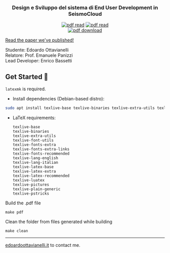 <p align="center">
  <h3 align="center">Design e Sviluppo del sistema di End User Development in SeismoCloud</h3>
</p>
<p align="center">
  <a href="https://www.researchgate.net/publication/346084958_Simplify_Node-RED_For_End_User_Development_in_SeismoCloud"><img src="https://github.com/edoardottt/images/blob/main/bachelor-degree-thesis/made-with-latex.svg" alt="pdf read"></a>
  <a href="https://www.researchgate.net/publication/346084958_Simplify_Node-RED_For_End_User_Development_in_SeismoCloud"><img src="https://github.com/edoardottt/images/blob/main/bachelor-degree-thesis/overleaf.svg" alt="pdf read"></a><br>
  <a href="https://github.com/edoardottt/bachelor-degree-thesis/releases/download/final/thesis.pdf"><img src="https://github.com/edoardottt/images/blob/main/bachelor-degree-thesis/button.png" alt="pdf download"></a>
</p>

[Read the paper we've published!](https://www.researchgate.net/publication/346084958_Simplify_Node-RED_For_End_User_Development_in_SeismoCloud)

Studente: Edoardo Ottavianelli  
Relatore: Prof. Emanuele Panizzi  
Lead Developer: Enrico Bassetti  

Get Started 🎉
-------

`latexmk` is required.

- Install dependencies (Debian-based distro): 
```bash
sudo apt install texlive-base texlive-binaries texlive-extra-utils texlive-font-utils texlive-fonts-extra texlive-fonts-extra-links texlive-fonts-recommended  texlive-lang-english texlive-lang-italian texlive-latex-base texlive-latex-extra texlive-latex-recommended texlive-luatex texlive-pictures texlive-plain-generic texlive-pstricks
```

- LaTeX requirements:
  ```
  texlive-base
  texlive-binaries
  texlive-extra-utils
  texlive-font-utils
  texlive-fonts-extra
  texlive-fonts-extra-links
  texlive-fonts-recommended
  texlive-lang-english
  texlive-lang-italian
  texlive-latex-base
  texlive-latex-extra
  texlive-latex-recommended
  texlive-luatex
  texlive-pictures
  texlive-plain-generic
  texlive-pstricks
  ```

Build the .pdf file
```console
make pdf
```

Clean the folder from files generated while building
```console
make clean
```

-------

[edoardoottavianelli.it](https://www.edoardoottavianelli.it/) to contact me.
